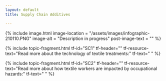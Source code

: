 ```yaml
---
layout: default
title: Supply Chain Additives

---
```


{% include image.html 
	image-location = "/assets/images/infographic-210110.PNG"
	image-alt = "Description in progress" 
	post-image-text = ""
	%}

{% include topic-fragment.html
	tf-id="SC1"
	tf-header=""
	tf-resource-text="Read more about the technology of textile treatments:"
	tf-text="
	"
	%}

{% include topic-fragment.html
	tf-id="SC2"
	tf-header=""
	tf-resource-text="Read more about how textile workers are impacted by occupational hazards:"
	tf-text="
	"
	%}